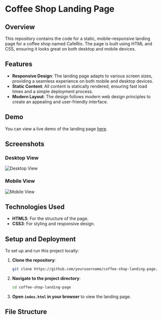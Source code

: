 # Coffee Shop Landing Page

## Overview

This repository contains the code for a static, mobile-responsive landing page for a coffee shop named CafeRio. The page is built using HTML and CSS, ensuring it looks great on both desktop and mobile devices.

## Features

- **Responsive Design**: The landing page adapts to various screen sizes, providing a seamless experience on both mobile and desktop devices.
- **Static Content**: All content is statically rendered, ensuring fast load times and a simple deployment process.
- **Modern Layout**: The design follows modern web design principles to create an appealing and user-friendly interface.

## Demo

You can view a live demo of the landing page [here](#).

## Screenshots

### Desktop View
![Desktop View](path/to/desktop-screenshot.png)

### Mobile View
![Mobile View](path/to/mobile-screenshot.png)

## Technologies Used

- **HTML5**: For the structure of the page.
- **CSS3**: For styling and responsive design.

## Setup and Deployment

To set up and run this project locally:

1. **Clone the repository**:
    ```bash
    git clone https://github.com/yourusername/coffee-shop-landing-page.git
    ```
2. **Navigate to the project directory**:
    ```bash
    cd coffee-shop-landing-page
    ```
3. **Open `index.html` in your browser** to view the landing page.

## File Structure

